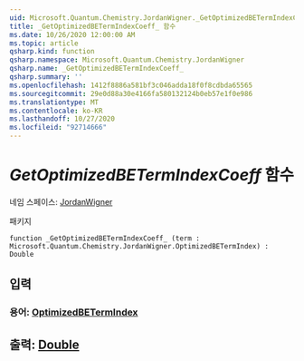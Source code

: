 ```yaml
---
uid: Microsoft.Quantum.Chemistry.JordanWigner._GetOptimizedBETermIndexCoeff_
title: _GetOptimizedBETermIndexCoeff_ 함수
ms.date: 10/26/2020 12:00:00 AM
ms.topic: article
qsharp.kind: function
qsharp.namespace: Microsoft.Quantum.Chemistry.JordanWigner
qsharp.name: _GetOptimizedBETermIndexCoeff_
qsharp.summary: ''
ms.openlocfilehash: 1412f8886a581bf3c046adda18f0f8cdbda65565
ms.sourcegitcommit: 29e0d88a30e4166fa580132124b0eb57e1f0e986
ms.translationtype: MT
ms.contentlocale: ko-KR
ms.lasthandoff: 10/27/2020
ms.locfileid: "92714666"
---
```

# <a name="_getoptimizedbetermindexcoeff_-function"></a>_GetOptimizedBETermIndexCoeff_ 함수

네임 스페이스: [JordanWigner](xref:Microsoft.Quantum.Chemistry.JordanWigner)

패키지 [](https://nuget.org/packages/)




```qsharp
function _GetOptimizedBETermIndexCoeff_ (term : Microsoft.Quantum.Chemistry.JordanWigner.OptimizedBETermIndex) : Double
```


## <a name="input"></a>입력

### <a name="term--optimizedbetermindex"></a>용어: [OptimizedBETermIndex](xref:Microsoft.Quantum.Chemistry.JordanWigner.OptimizedBETermIndex)





## <a name="output--double"></a>출력: [Double](xref:microsoft.quantum.lang-ref.double)

